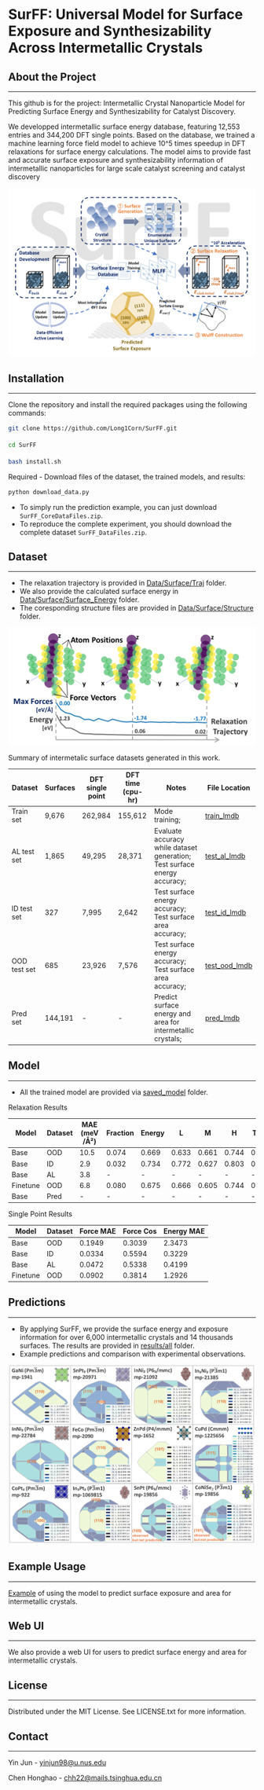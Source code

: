 # SurFF: Universal Model for Surface Exposure and Synthesizability Across Intermetallic Crystals

## About the Project 

-----------------

This github is for the project: Intermetallic Crystal Nanoparticle Model for 
Predicting Surface Energy and Synthesizability for Catalyst Discovery.

We developped intermetallic surface energy database, featuring 12,553 entries and 344,200 DFT 
single points. Based on 
the database, we trained a machine learning force field model to achieve 10^5 times speedup in 
DFT relaxations for surface energy calculations.
The model aims to provide fast and accurate surface exposure and synthesizability information 
of intermetallic nanoparticles for large scale catalyst screening and catalyst discovery


![Intermetallic Crystal Nanoparticle Model](img/Picture1.png)


## Installation

------------

Clone the repository and install the required packages using the following commands:
```bash
git clone https://github.com/Long1Corn/SurFF.git

cd SurFF

bash install.sh
```

Required - Download files of the dataset, the trained models, and results:
```bash
python download_data.py
```
- To simply run the prediction example, you can just download `SurFF_CoreDataFiles.zip`.
- To reproduce the complete experiment, you should download the complete dataset `SurFF_DataFiles.zip`.

## Dataset

--------------------
- The relaxation trajectory is provided in [Data/Surface/Traj](Data/Surface/Traj) folder.
- We also provide the calculated surface energy in [Data/Surface/Surface_Energy](Data/Surface/Surface_Energy) folder.
- The coresponding structure files are provided in [Data/Surface/Structure](Data/Surface/Structure) folder.


![Relaxation Trajectory](img/Picture3.png)


Summary of intermetalic surface datasets generated in this work.

| Dataset      | Surfaces | DFT single point | DFT time (cpu-hr) | Notes                                                                     | File Location                      |                                                             
|--------------|----------|------------------|-------------------|---------------------------------------------------------------------------|------------------------------------|
| Train set    | 9,676    | 262,984          | 155,612           | Mode training;                                                            | [train_lmdb](ocp/data/train)       |
| AL test set  | 1,865    | 49,295           | 28,371            | Evaluate accuracy while dataset generation; Test surface energy accuracy; | [test_al_lmdb](ocp/data/test/al)   |
| ID test set  | 327      | 7,995            | 2,642             | Test surface energy accuracy; Test surface area accuracy;                 | [test_id_lmdb](ocp/data/test/id)   |
| OOD test set | 685      | 23,926           | 7,576             | Test surface energy accuracy; Test surface area accuracy;                 | [test_ood_lmdb](ocp/data/test/ood) |
| Pred set     | 144,191  | -                | -                 | Predict surface energy and area for intermetallic crystals;               | [pred_lmdb](ocp/data/relax/all)    |


## Model

-------------------
- All the trained model are provided via [saved_model](Data/saved_model) folder.

Relaxation Results

| Model    | Dataset | MAE (meV/Å²) | Fraction | Energy | L    | M    | H    | Top3 | Top5 | GPU Time (hr) |
|----------|---------|--------------|----------|--------|------|------|------|------|------|---------------|
| Base     | OOD     | 10.5         | 0.074    | 0.669  | 0.633| 0.661| 0.744| 0.666| 0.810| 0.27          |
| Base     | ID      | 2.9          | 0.032    | 0.734  | 0.772| 0.627| 0.803| 0.800| 0.810| 0.12          |
| Base     | AL      | 3.8          | -        | -      | -    | -    | -    | -    | -    | 0.69          |
| Finetune | OOD     | 6.8          | 0.080    | 0.675  | 0.666| 0.605| 0.744| 0.700| 0.820| 0.26          |
| Base     | Pred    | -            | -        | -      | -    | -    | -    | -    | -    | 115           |


Single Point Results

| Model    | Dataset | Force MAE | Force Cos | Energy MAE |
|----------|---------|-----------|-----------|------------|
| Base     | OOD     | 0.1949    | 0.3039    | 2.3473     |
| Base     | ID      | 0.0334    | 0.5594    | 0.3229     |
| Base     | AL      | 0.0472    | 0.5338    | 0.4199     |
| Finetune | OOD     | 0.0902    | 0.3814    | 1.2926     |



## Predictions

----------------------------
- By applying SurFF, we provide the surface energy and exposure information for over 6,000 intermetallic crystals and 14 thousands surfaces.
The results are provided in [results/all](results/all) folder.
- Example predictions and comparison with experimental observations.

![Predictions](img/Picture2.png)

## Example Usage

----------------------------
[Example](Example_Usage.ipynb) of using the model to predict surface exposure and area for intermetallic crystals.

## Web UI

---------------------------
We also provide a web UI for users to predict surface energy and area for intermetallic crystals.


## License

----------------------------
Distributed under the MIT License. See LICENSE.txt for more information.

## Contact

----------------------------
Yin Jun - yinjun98@u.nus.edu

Chen Honghao - chh22@mails.tsinghua.edu.cn
